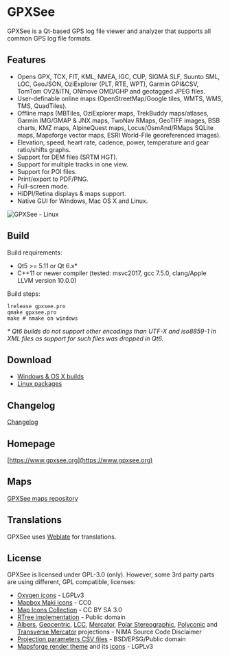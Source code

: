 # GPXSee
GPXSee is a Qt-based GPS log file viewer and analyzer that supports all common GPS log file formats.

## Features
* Opens GPX, TCX, FIT, KML, NMEA, IGC, CUP, SIGMA SLF, Suunto SML, LOC, GeoJSON, OziExplorer (PLT, RTE, WPT), Garmin GPI&CSV, TomTom OV2&ITN, ONmove OMD/GHP and geotagged JPEG files.
* User-definable online maps (OpenStreetMap/Google tiles, WMTS, WMS, TMS, QuadTiles).
* Offline maps (MBTiles, OziExplorer maps, TrekBuddy maps/atlases, Garmin IMG/GMAP & JNX maps, TwoNav RMaps, GeoTIFF images, BSB charts, KMZ maps, AlpineQuest maps, Locus/OsmAnd/RMaps SQLite maps, Mapsforge vector maps, ESRI World-File georeferenced images).
* Elevation, speed, heart rate, cadence, power, temperature and gear ratio/shifts graphs.
* Support for DEM files (SRTM HGT).
* Support for multiple tracks in one view.
* Support for POI files.
* Print/export to PDF/PNG.
* Full-screen mode.
* HiDPI/Retina displays & maps support.
* Native GUI for Windows, Mac OS X and Linux.

![GPXSee - Linux](https://a.fsdn.com/con/app/proj/gpxsee/screenshots/linux2.png)

## Build
Build requirements:
* Qt5 >= 5.11 or Qt 6.x*
* C++11 or newer compiler (tested: msvc2017, gcc 7.5.0, clang/Apple LLVM version 10.0.0)

Build steps:
```shell
lrelease gpxsee.pro
qmake gpxsee.pro
make # nmake on windows
```

_* Qt6 builds do not support other encodings than UTF-X and iso8859-1 in XML files as support
for such files was dropped in Qt6._

## Download
* [Windows & OS X builds](http://sourceforge.net/projects/gpxsee)
* [Linux packages](http://software.opensuse.org/download.html?project=home%3Atumic%3AGPXSee&package=gpxsee)

## Changelog
[Changelog](https://build.opensuse.org/package/view_file/home:tumic:GPXSee/gpxsee/gpxsee.changes)

## Homepage
[https://www.gpxsee.org](https://www.gpxsee.org)

## Maps
[GPXSee maps repository](https://github.com/tumic0/GPXSee-maps)

## Translations
GPXSee uses [Weblate](https://hosted.weblate.org/projects/gpxsee/translations/) for translations.

## License
GPXSee is licensed under GPL-3.0 (only). However, some 3rd party parts are using different, GPL compatible,
licenses:
* [Oxygen icons](icons/GUI) - LGPLv3
* [Mapbox Maki icons](icons/IMG) - CC0
* [Map Icons Collection](icons/symbols) - CC BY SA 3.0
* [RTree implementation](src/common/rtree.h) - Public domain
* [Albers](src/map/proj/albersequal.cpp), [Geocentric](src/map/geocentric.cpp), [LCC](src/map/proj/lambertconic.cpp),
  [Mercator](src/map/proj/mercator.cpp), [Polar Stereographic](src/map/proj/polarstereographic.cpp),
  [Polyconic](src/map/proj/polyconic.cpp) and [Transverse Mercator](src/map/proj/transversemercator.cpp)
  projections - NIMA Source Code Disclaimer
* [Projection parameters CSV files](pkg/csv) - BSD/EPSG/Public domain
* [Mapsforge render theme](data/default.xml) and its [icons](icons/mapsforge) - LGPLv3
